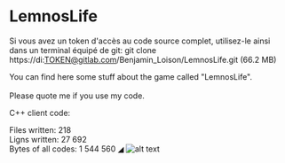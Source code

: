 # LemnosLife

Si vous avez un token d'accès au code source complet, utilisez-le ainsi dans un terminal équipé de git: git clone https://di:TOKEN@gitlab.com/Benjamin_Loison/LemnosLife.git (66.2 MB)

You can find here some stuff about the game called "LemnosLife".<br/><br/>
Please quote me if you use my code.

C++ client code:

Files written: 218  
Ligns written: 27 692  
Bytes of all codes: 1 544 560
◢
![alt text](https://github.com/Benjamin-Loison/LemnosLife/raw/master/website/Website/Media/Pictures/1.png)
